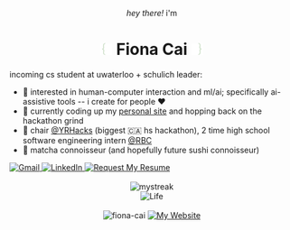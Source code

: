 <p align="center"><em>hey there!</em> i'm</p>

<h1 align="center">
  <img src="IMG_8044-removebg-preview.png" width="21"/>
  Fiona Cai
  <img src="IMG_8045-removebg-preview.png" width="21"/>
</h1>

incoming cs student at uwaterloo + schulich leader:
- 🌱 interested in human-computer interaction and ml/ai; specifically ai-assistive tools -- i create for people ♥
- 🌱 currently coding up my [personal site](https://fiona-cai.vercel.app/) and hopping back on the hackathon grind
- 🌱 chair [@YRHacks](https://github.com/yrhacks) (biggest 🇨🇦 hs hackathon), 2 time high school software engineering intern [@RBC](https://www.rbc.com/about-rbc.html)
- 🍵 matcha connoisseur (and hopefully future sushi connoisseur)

<div style="display: flex; justify-content: space-between; width: 100;">
  <div style="display: block">
    <a href="mailto:fiona.cai899@gmail.com">
      <img src="https://img.shields.io/badge/-D14836?style=flat-square&logo=gmail&logoColor=white" alt="Gmail">
    </a>
    <a href="https://www.linkedin.com/in/fiona--cai/">
      <img src="https://img.shields.io/badge/linkedin-%230077B5.svg?style=flat-square&logo=linkedin&logoColor=white" alt="LinkedIn">
    </a>
    <a href="mailto:fiona.cai899@gmail.com?subject=Request%20for%20Resume&body=Dear%20Fiona,%0D%0A%0D%0A%0D%0A[Your%20Name]%0A[Your%20Company]%0D%0A[Your%20Contact%20Information]">
      <img src="https://img.shields.io/badge/request%20my%20resume-56744E.svg?style=flat-square&logo=readme&logoColor=white" alt="Request My Resume">
    </a>
    
  </div>
</div>

<br>

<div style="text-align: center;" align="center">
    <img src="https://nirzak-streak-stats.vercel.app/?user=fiona-cai&theme=ocean-gradient&hide_border=true&background=45%2C56744E%2C222D1F" alt="mystreak">
    <br/>
    <img src="https://img.shields.io/badge/academic_status-i%20got%20my%20IB%20diploma%20%26%20uni%20decisions-56744E" alt="Life">
  </div>

<br>

<div style="text-align: center;" align="right">
  <img src="https://komarev.com/ghpvc/?username=fiona-cai&label=Profile%20views&color=56744E&style=flat" alt="fiona-cai" />
    <a href="https://fiona-cai.vercel.app/">
  <img src="https://img.shields.io/website-up-down-green-red/http/shields.io" alt="My Website">
    </a>
</div>
